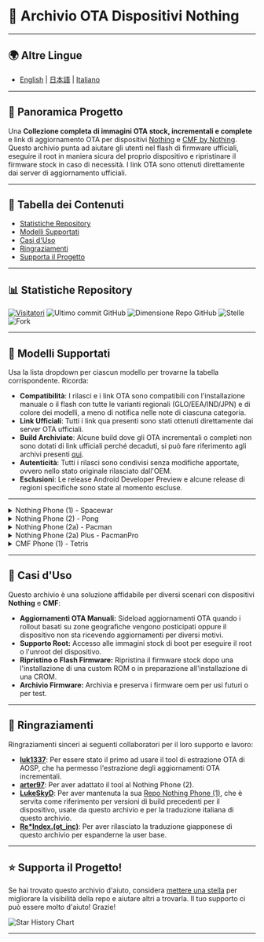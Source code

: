 # 🚀 Archivio OTA Dispositivi Nothing

---

## **🌍 Altre Lingue**
- [English](/README.md) | [日本語](/README_ja-JP.md) | [Italiano](#)

---

## 📂 Panoramica Progetto

Una **Collezione completa di immagini OTA stock, incrementali e complete** e link di aggiornamento OTA per dispositivi [Nothing](https://nothing.tech/) e [CMF by Nothing](https://cmf.tech). Questo archivio punta ad aiutare gli utenti nel flash di firmware ufficiali, eseguire il root in maniera sicura del proprio dispositivo e ripristinare il firmware stock in caso di necessità. I link OTA sono ottenuti direttamente dai server di aggiornamento ufficiali.

---

## 📑 Tabella dei Contenuti
- [Statistiche Repository](#-statistiche-repository)
- [Modelli Supportati](#-modelli-supportati)
- [Casi d'Uso](#-casi-duso)
- [Ringraziamenti](#-ringraziamenti)
- [Supporta il Progetto](#-supporta-il-progetto)

---

## 📊 Statistiche Repository 

[![Visitatori](https://hits.seeyoufarm.com/api/count/incr/badge.svg?url=https%3A%2F%2Fgithub.com%2Fspike0en%2Fnothing_archive&count_bg=%23754400&title_bg=%235F5F5F&icon=awesomelists.svg&icon_color=%23E7E7E7&title=visitors&edge_flat=false)](https://github.com/spike0en/nothing_archive)
![Ultimo commit GitHub](https://img.shields.io/github/last-commit/spike0en/nothing_archive)
![Dimensione Repo GitHub](https://img.shields.io/github/repo-size/spike0en/nothing_archive)
![Stelle](https://img.shields.io/github/stars/spike0en/nothing_archive)
![Fork](https://img.shields.io/github/forks/spike0en/nothing_archive?label=Forks&logo=github)

---

## 📱 Modelli Supportati

Usa la lista dropdown per ciascun modello per trovarne la tabella corrispondente. Ricorda:

- **Compatibilità**: I rilasci e i link OTA sono compatibili con l'installazione manuale o il flash con tutte le varianti regionali (GLO/EEA/IND/JPN) e di colore dei modelli, a meno di notifica nelle note di ciascuna categoria.
- **Link Ufficiali**: Tutti i link qua presenti sono stati ottenuti direttamente dai server OTA ufficiali.
- **Build Archiviate**: Alcune build dove gli OTA incrementali o completi non sono dotati di link ufficiali perché decaduti, si può fare riferimento agli archivi presenti [qui](https://archive.org/details/nothing-archive).
- **Autenticità**: Tutti i rilasci sono condivisi senza modifiche apportate, ovvero nello stato originale rilasciato dall'OEM.
- **Esclusioni**: Le release Android Developer Preview e alcune release di regioni specifiche sono state al momento escluse.

---

<details>
  <summary>Nothing Phone (1) - Spacewar</summary>

<br>

**Istruzioni**: Per istruzioni d'installazione dettagliate, visitare [questo sito](https://github.com/spike0en/nothing_archive/tree/spacewar).

<br>

| **Nothing OS Version** | **Build No.**     | **Incremental OTA**                                | **Full OTA**                           | **OTA Images**          |
|------------------|-------------------|-----------------------------------------------------|-------------------------------------------------------|-------------------------|
| 3.0 OB-1 | Spacewar-V3.0-241211-0926 | Spacewar_U2.6-241031-1818 -> [Spacewar_V3.0-241211-0926](https://android.googleapis.com/packages/ota-api/package/3c291e4fb02cd41d58cececb5ee4855d719eb6b7.zip) | N/A | [Here](https://github.com/spike0en/nothing_archive/releases/tag/3.0.0-spacewar.241211) |
| 2.6 | Spacewar-U2.6-241031-1818 | Spacewar_U2.6-240904-1634 -> [Spacewar_U2.6-241031-1818](https://android.googleapis.com/packages/ota-api/package/c479de02126d8b5d2044600cc2107a36000aa7a4.zip) | [Here](https://android.googleapis.com/packages/ota-api/package/ea1bbddf05a019dfe73499cbbac43a0c12b585bc.zip) | [Here](https://github.com/spike0en/nothing_archive/releases/tag/2.6.0-spacewar.241031) |
| 2.6 | Spacewar-U2.6-240904-1634 | Spacewar_U2.6-240705-1617 -> [Spacewar_U2.6-240904-1634](https://android.googleapis.com/packages/ota-api/package/159a36df32499e2153475db11ef1f6b8775770f2.zip) | N/A | [Here](https://github.com/spike0en/nothing_archive/releases/tag/2.6.0-spacewar.240705) |
| 2.6 | Spacewar-U2.6-240705-1617 | Spacewar_U2.5-240612-2149 -> [Spacewar_U2.6-240705-1617](https://android.googleapis.com/packages/ota-api/package/879c1c1c8fc99eb43a6378d716ae8704a78924b3.zip) | [Here](https://archive.org/download/nothing-archive/full_ota/spacewar/Spacewar_U2.6-240705-1617_2.6.zip) | [Here](https://github.com/spike0en/nothing_archive/releases/tag/2.6.0-spacewar.240705) |
| 2.5.6 | Spacewar-U2.5-240612-2149 | Spacewar_U2.5-240419-1617 -> [Spacewar_U2.5-240612-2149](https://android.googleapis.com/packages/ota-api/package/54c1298c0fbeae5b9f2454762183beb074d883b5.zip) | [Here](https://archive.org/download/nothing-archive/full_ota/spacewar/Spacewar_U2.5-240612-2149_2.5.6.zip) | [Here](https://github.com/spike0en/nothing_archive/releases/tag/2.5.6-spacewar.240612) |
| 2.5.3A | Spacewar-U2.5-240317-2245 | Spacewar_U2.5-240301-1852 -> [Spacewar_U2.5-240317-2245](https://android.googleapis.com/packages/ota-api/package/176fffc72ad05488556821215d3e10ffc939ff35.zip) // Spacewar_U2.5-240207-1031 -> [Spacewar_U2.5-240317-2245](https://android.googleapis.com/packages/ota-api/package/158f65d4c44323ac9ea4c0c64e97b0a37d9aac74.zip) | [Here](https://android.googleapis.com/packages/ota-api/package/af8523121e2e73f564bb78ceb3074deec7222c6b.zip) | [Here](https://github.com/spike0en/nothing_archive/releases/tag/2.5.3-A-spacewar.240317) |
| 2.5.3 | Spacewar-U2.5-240301-1852 | Spacewar_U2.5-240207-1031 -> [Spacewar_U2.5-240301-1852](https://android.googleapis.com/packages/ota-api/package/993ef2c61a5d996015d7ff07f955cc8dbb6344c4.zip) | N/A | [Here](https://github.com/spike0en/nothing_archive/releases/tag/2.5.3-spacewar.240301) |
| 2.5.2 HOTFIX | Spacewar-U2.5-240207-1031 | Spacewar_U2.5-240119-1910 -> [Spacewar-U2.5-240207-1031](https://android.googleapis.com/packages/ota-api/package/af7de84da8337982201cbd7da8cee51ddc9d0241.zip) // Spacewar_T2.0-231110-1731 -> [Spacewar_U2.5-240207-1031](https://android.googleapis.com/packages/ota-api/package/11d4669cdf0b425d4f8e237f71edc849062365da.zip) | [Here](https://android.googleapis.com/packages/ota-api/package/80dec3051c16eb22f456e8682917f0849b749ba8.zip) | [Here](https://github.com/spike0en/nothing_archive/releases/tag/2.5.2-spacewar.240207) |
| 2.5.2 | Spacewar-U2.5-240119-1910 | Spacewar_T2.0-231110-1731 -> [Spacewar_U2.5-240119-1910](https://android.googleapis.com/packages/ota-api/package/af7de84da8337982201cbd7da8cee51ddc9d0241.zip) | N/A | [Here](https://github.com/spike0en/nothing_archive/releases/tag/2.5.2-spacewar.240119) |
| 2.0.5 | Spacewar-T2.0-231110-1731 | Spacewar_T2.0-231006-1014 -> [Spacewar_T2.0-231110-1731](https://android.googleapis.com/packages/ota-api/package/d7a07c6103f9aa3cfc93a83d8d15d547f6281b67.zip) | [Here](https://android.googleapis.com/packages/ota-api/package/d8c21c8c162c9677ba78e51305abaf5b0ccd30e2.zip) | [Here](https://github.com/spike0en/nothing_archive/releases/tag/2.0.5-spacewar.231110) |
| 2.0.4 | Spacewar-T2.0-231006-1014 | Spacewar_T2.0-230901-1652 -> [Spacewar_T2.0-231006-1014](https://android.googleapis.com/packages/ota-api/package/d7a07c6103f9aa3cfc93a83d8d15d547f6281b67.zip) | [Here](https://android.googleapis.com/packages/ota-api/package/d8c21c8c162c9677ba78e51305abaf5b0ccd30e2.zip) | [Here](https://github.com/spike0en/nothing_archive/releases/tag/2.0.4-spacewar.231006) |
| 2.0.2 HOTFIX | Spacewar-T2.0-230901-1652 | Spacewar_T2.0-230822-1751 -> [Spacewar_T2.0-230901-1652](https://android.googleapis.com/packages/ota-api/package/1adc1351b0bd9a7a75efe40b3aa8baa7c6eb054f.zip) | [Here](https://archive.org/download/nothing-archive/full_ota/spacewar/Spacewar_U2.5-240207-1031_2.5.2-Hotfix.zip) | [Here](https://github.com/spike0en/nothing_archive/releases/tag/2.0.2-spacewar.230901) |
| 2.0.2 | Spacewar-T2.0-230822-1751 | Spacewar_T1.5-230706-1942 -> [Spacewar_T2.0-230822-1751](https://android.googleapis.com/packages/ota-api/package/117f22e84abcb24eea583125ef69ab938643f914.zip) | N/A | [Here](https://github.com/spike0en/nothing_archive/releases/tag/2.0.2-spacewar.230822) |
| 1.5.6​ | Spacewar-T1.5-230706-1942 | Spacewar_T1.5-230619-0042 -> [Spacewar_T1.5-230706-1942](https://android.googleapis.com/packages/ota-api/package/9b59f7c44dee9c7712b163af950a554d63950ff3.zip) | N/A | [Here](https://github.com/spike0en/nothing_archive/releases/tag/1.5.6-spacewar.230706) |
| 1.5.5 | Spacewar-T1.5-230619-0042 | Spacewar_T1.5-230428-2017 -> [Spacewar_T1.5-230619-0042](https://android.googleapis.com/packages/ota-api/package/b0d72e21232dfd4392c6eaaeb651dcfd163007f3.zip) | [Here](https://android.googleapis.com/packages/ota-api/package/1d156af4eb59f85c62c7921e6c4a97c2761bcc3b.zip) | [Here](https://github.com/spike0en/nothing_archive/releases/tag/1.5.5-spacewar.230619) |
| 1.5.4 | Spacewar_T1.5-230428-2017 | Spacewar_T1.5-230317-2039 -> [Spacewar_T1.5-230428-2017](https://android.googleapis.com/packages/ota-api/package/da75a517b2ab113621a45c01fad5f8867caea71c.zip) // Spacewar_T1.5-230213-2131 -> [Spacewar_T1.5-230428-2017](https://android.googleapis.com/packages/ota-api/package/945010bc8ae5f6e2171c54bb2fee51a99ca16223.zip) | N/A | [Here](https://github.com/spike0en/nothing_archive/releases/tag/1.5.4-spacewar.230428) |
| 1.5.3 HOTFIX | Spacewar_T1.5-230317-2039 | Spacewar_T1.5-230310-1650 -> [Spacewar_T1.5-230317-2039](https://android.googleapis.com/packages/ota-api/package/364c55148c84d22efab1c58953d807e40da040a9.zip) | [Here](https://archive.org/download/nothing-archive/full_ota/spacewar/Spacewar_T1.5-230317-2039_1.5.3-Hotfix.zip) | [Here](https://github.com/spike0en/nothing_archive/releases/tag/1.5.3-spacewar.230317) |
| 1.5.3 | Spacewar-T1.5-230310-1650 | Spacewar_T1.5-230213-2131 -> [Spacewar_T1.5-230310-1650](https://android.googleapis.com/packages/ota-api/package/68158669e0fc6d6eee95e2612c2e84ed840faeec.zip) | N/A | [Here](https://github.com/spike0en/nothing_archive/releases/tag/1.5.2-spacewar.230213) |

</details>


<details>
  <summary>Nothing Phone (2) - Pong</summary>
  
<br>

**Istruzioni**: Per istruzioni d'installazione dettagliate, visitare [questo sito](https://github.com/spike0en/nothing_archive/tree/pong).

<br>

| **Nothing OS Version** | **Build No.**     | **Incremental OTA**                                 | **Full OTA**                           | **OTA Images**          |
|------------------|-------------------|-----------------------------------------------------|-------------------------------------------------------|-------------------------|
| 3.0 | Pong-V3.0-241226-2001 | Pong_U2.6-241016-1700 -> [Pong_V3.0-241226-2001](https://android.googleapis.com/packages/ota-api/package/dccd75a44c18bf956e56c82e2cd7f6861c10cad5.zip) // Pong_V3.0-241207-0124 -> [Pong_V3.0-241226-2001](https://android.googleapis.com/packages/ota-api/package/c256635e9442c1fe8de48a9c93cf199c779a7b27.zip) | N/A | [Here](https://github.com/spike0en/nothing_archive/releases/tag/3.0.0-pong.241226) |
| 3.0 | Pong-V3.0-241207-0124 | Pong_U2.6-241016-1700 -> [Pong_V3.0-241207-0124](https://android.googleapis.com/packages/ota-api/package/75ded7f0b0553a9e590c9c85434a1dde5b23df9a.zip) // Pong_V3.0-241028-1925 -> [Pong_V3.0-241207-0124](https://android.googleapis.com/packages/ota-api/package/b5b75a650caf20c5b06d8a29a9d595783c6b3e72.zip) | N/A | [Here](https://github.com/spike0en/nothing_archive/releases/tag/3.0.0-pong.241207) |
| 3.0 OB-1 | Pong-V3.0-241028-1925 | Pong_U2.6-241016-1700 -> [Pong_V3.0-241028-1925](https://d2j3l8bo7dc01w.cloudfront.net/ota_diff_20241016_170017_20241028_192505.zip?Expires=1990059626&Signature=MrORjWYMh5XXPMFhasr3rphaclJXtvXPnr9Gwj1BTFBL3K8k8J2fe~1eaw9E-ZMmu5FyaNFtchFj5NayGlJzBni0XxmWX6Y8NkXrVlWVmTqj6G1qgujUYJQiDSAgMIxh8k~Zoi5LI-tY9Lb5nDhCOuqX4zWVBETCjXiSnHPx5u8zEmOz7-jE7TUBwg5RWGDNUKRQBa2ax1vRBvkWEIrn0c9YXosm1ot1ArAAmT3KzLBHYOPQj1n6FjEvixU1Ul7mvaxsX5oZ0eMnyonH7aC9x4p01l3pNQyI4r8Ikx~LuSA5DxF0Fqtj9IXbkxNY0F7oBelkt4c8Z8SOpTJ5J3ufVA__&Key-Pair-Id=K1EOR8HYJKSWP1) | N/A | [Here](https://github.com/spike0en/nothing_archive/releases/tag/3.0.0-pong.241028) |
| 2.6 | Pong-U2.6-241016-1700 | Pong_U2.6-240828-1751 -> [Pong_U2.6-241016-1700](https://android.googleapis.com/packages/ota-api/package/b281c8062dcf2a584a524b433907cfeb514df51a.zip) | [Here](https://archive.org/download/nothing-archive/full_ota/pong/Pong_U2.6-241016-1700_2.6.zip) | [Here](https://github.com/spike0en/nothing_archive/releases/tag/2.6.0-pong.241016) |
| 2.6 | Pong-U2.6-240828-1751 | Pong_U2.6-240628-0430 -> [Pong_U2.6-240828-1751](https://android.googleapis.com/packages/ota-api/package/429c8fba7521ddf3ada2faebd57ba5cd0ca67408.zip) | N/A | [Here](https://github.com/spike0en/nothing_archive/releases/tag/2.6.0-pong.240828) |
| 2.6 | Pong-U2.6-240628-0430 | Pong_U2.5-240606-1801 -> [Pong_U2.6-240628-0430](https://android.googleapis.com/packages/ota-api/package/6fd26cf6ec1ab4520ab384caad5a6d79ded15ae8.zip) | N/A | [Here](https://github.com/spike0en/nothing_archive/releases/tag/2.6.0-pong.240628) |
| 2.5.6 | Pong-U2.5-240606-1801 | Pong_U2.5-240419-0138 -> [Pong_U2.5-240606-1801](https://android.googleapis.com/packages/ota-api/package/4d850df66992c4b79ce4d714a27216518ca541e4.zip) // Pong_U2.5-240418-1248 -> [Pong_U2.5-240606-1801](https://android.googleapis.com/packages/ota-api/package/5ea6aefb7bca17c9b477ec7ac17d6412c0f90f3b.zip) | N/A | [Here](https://github.com/spike0en/nothing_archive/releases/tag/2.5.6-pong.240606) |
| 2.5.5 | Pong-U2.5-240418-1248 | Pong_U2.5-240327-2140 -> [Pong_U2.5-240418-1248](https://android.googleapis.com/packages/ota-api/package/93383c8b9c42fc40f89df861159c6b52408bc6e6.zip) // Pong_U2.5-240410-1247 -> [Pong_U2.5-240418-1248](https://android.googleapis.com/packages/ota-api/package/04163fecbb7a8617636e9d1773c86ae9f1caf30b.zip) | N/A | [Here](https://github.com/spike0en/nothing_archive/releases/tag/2.5.5-pong.240418) |
| 2.5.5 | Pong-U2.5-240410-1247 | Pong_U2.5-240327-2140 -> [Pong_U2.5-240410-1247](https://android.googleapis.com/packages/ota-api/package/44a00fa0a6226aa51f54ee5e5418e0935275d542.zip) | [Here](https://archive.org/download/nothing-archive/full_ota/pong/Pong_U2.5-240410-1247_2.5.5.zip) | [Here](https://github.com/spike0en/nothing_archive/releases/tag/2.5.5-pong.240410) |
| 2.5.3 | Pong-U2.5-240327-2140 | Pong_U2.5-240116-1446 -> [Pong_U2.5-240327-2140](https://android.googleapis.com/packages/ota-api/package/20eda7e4eafbfe2900393c177a32c352607c2570.zip) | [Here](https://android.googleapis.com/packages/ota-api/package/dfe935ebb68be6b68d2570b10a96120d27ed05b5.zip) | [Here](https://github.com/spike0en/nothing_archive/releases/tag/2.5.3-pong.240327) |
| 2.5.2 | Pong-U2.5-240116-1446 | Pong_U2.5-231228-1342 -> [Pong_U2.5-240116-1446](https://android.googleapis.com/packages/ota-api/package/d77ffb26d8f29e851f6452dcdbc335749b2d60c8.zip) | [Here](https://archive.org/download/nothing-archive/full_ota/pong/Pong_U2.5-240116-1446_2.5.2.zip) | [Here](https://github.com/spike0en/nothing_archive/releases/tag/2.5.2-pong.240116) |
| 2.5.1A | Pong-U2.5-231228-1342 | Pong_U2.5-231208-2206 -> [Pong_U2.5-231228-1342](https://android.googleapis.com/packages/ota-api/package/88f8c09ad5275c83182cc441c1b6806619947832.zip) | [Here]((https://archive.org/download/nothing-archive/full_ota/pong/Pong_U2.5-231228-1342_2.5.1A.zip)) | [Here](https://github.com/spike0en/nothing_archive/releases/tag/2.5.1-A-pong.231228) |
| 2.5.1 | Pong-U2.5-231208-2206 | Pong_T2.0-231024-2214 -> [Pong_U2.5-231208-2206](https://android.googleapis.com/packages/ota-api/package/f3f0db09cdde9dcd118da68821a445af7b0963cc.zip) | [Here](https://archive.org/download/nothing-archive/full_ota/pong/Pong_U2.5-231208-2206_2.5.1.zip) | [Here](https://github.com/spike0en/nothing_archive/releases/tag/2.5.1-pong.231208) |
| 2.5 OB-2 | Pong-U2.5-231102-1201 | Pong_U2.5-231007-2102 -> [Pong_U2.5-231102-1201](https://archive.org/download/nothing-archive/incremental_ota/pong/Pong_U2.5-231007-2102_Pong_U2.5-231102-1201.zip) | [Here](https://archive.org/download/nothing-archive/full_ota/pong/Pong_U2.5-231102-1201_2.5_OB-2.zip) | [Here](https://github.com/spike0en/nothing_archive/releases/tag/2.5.0-pong.231102) |
| 2.5 OB-1 | Pong-U2.5-231007-2102 | N/A | [Here](https://archive.org/download/nothing-archive/full_ota/pong/Pong-U2.5-231007-2102_2.5_OB-1.zip) | [Here](https://github.com/spike0en/nothing_archive/releases/tag/2.5.0-pong.231007) |
| 2.0.4 | Pong-T2.0-231024-2214 | Pong_T2.0-230906-1933 -> [Pong_T2.0-231024-2214](https://android.googleapis.com/packages/ota-api/package/e6d937f462c864b3ca25ada7f83a7905f82df6ed.zip) | [Here](https://archive.org/download/nothing-archive/full_ota/pong/Pong_T2.0-231024-2214_2.0.4.zip) | [Here](https://github.com/spike0en/nothing_archive/releases/tag/2.0.4-pong.231024) |
| 2.0.3 | Pong-T2.0-230906-1933 | Pong_T2.0-230818-1943 -> [Pong_T2.0-230906-1933](https://android.googleapis.com/packages/ota-api/package/8ba0e8f6c57cd50a63104ca3ba8afdd10c292c78.zip) | [Here](https://archive.org/download/nothing-archive/full_ota/pong/Pong_T2.0-230906-1933_2.0.3.zip) | [Here](https://github.com/spike0en/nothing_archive/releases/tag/2.0.3-pong.230906) |
| 2.0.2A | Pong-T2.0-230818-1943 | Pong_T2.0-230801-1740 -> [Pong_T2.0-230818-1943](https://android.googleapis.com/packages/ota-api/package/6d60ccd4ca081be661beb675c29a41c10fc765c4.zip) | N/A | [Here](https://github.com/spike0en/nothing_archive/releases/tag/2.0.2-A-pong.230818) |
| 2.0.2 | Pong-T2.0-230801-1740 | Pong_T2.0-230719-1458 -> [Pong_T2.0-230801-1740](https://android.googleapis.com/packages/ota-api/package/35989af612c8ac3ed916257ab5f32ee2d90d16a0.zip) | [Here](https://android.googleapis.com/packages/ota-api/package/fa8a143ace9337699f068e5b1629cafd60f8fbd9.zip) | [Here](https://github.com/spike0en/nothing_archive/releases/tag/2.0.2-pong.230801) |
| 2.0.1A | Pong-T2.0-230719-1458 | Pong_T2.0-230709-2003 -> [Pong_T2.0-230719-1458](https://android.googleapis.com/packages/ota-api/package/d0f3e3e897154d513c91634ad225da1b724c9455.zip) | N/A | [Here](https://github.com/spike0en/nothing_archive/releases/tag/2.0.1-A-pong.230719) |
| 2.0.1 | Pong-T2.0-230709-2003 | N/A | [Here](https://android.googleapis.com/packages/ota-api/package/7becde0f47753b99a7cc37ff27713ba8a48ef51a.zip) | [Here](https://github.com/spike0en/nothing_archive/releases/tag/2.0.1-pong.230709) |

</details>


<details>
  <summary>Nothing Phone (2a) - Pacman</summary>
  
<br>

**Istruzioni**: Per istruzioni d'installazione dettagliate, visitare [questo sito](https://github.com/spike0en/nothing_archive/tree/pacman).
**Note**: Le versioni da 2.5.3 a 2.5.5A sono compatibili solamente con le colorazioni Latte, Bianco e Nero del dispositivo. Dalla versione 2.5.6 viene aggiunto il supporto per tutte le altre colorazioni (Blu e quelle Speciali).

<br>

| **Nothing OS Version** | **Build No.**     | **Incremental OTA**                                 | **Full OTA**                           | **OTA Images**          |
|------------------|-------------------|-----------------------------------------------------|-------------------------------------------------------|-------------------------|
| 3.0 | Pacman-V3.0-250103-1741 | Pacman_V3.0-241210-2057 -> [Pacman_V3.0-250103-1741](https://android.googleapis.com/packages/ota-api/package/34c43764d71f9df1c6c1575cc35134c68acebcb6.zip) | [Here](https://archive.org/download/nothing-archive/full_ota/pacman/Pacman_V3.0-241210-2057.zip) | [Here](https://github.com/spike0en/nothing_archive/releases/tag/3.0.0-pacman.250103) |
| 3.0 | Pacman-V3.0-241210-2057 | Pacman-U2.6-241021_2253 -> [Pacman_V3.0-241210-2057](https://android.googleapis.com/packages/ota-api/package/7e81406e8f6908b1504620ca979cb8fa80dc84cb.zip) | N/A | [Here](https://android.googleapis.com/packages/ota-api/package/7e81406e8f6908b1504620ca979cb8fa80dc84cb.zip) |
| 3.0 OB-2 | Pacman-V3.0-241031-2105 | Pacman_V3.0-240923-2135 -> [Pacman_V3.0-241031-2105](https://android.googleapis.com/packages/ota-api/package/d19689ac9fa0e4df5ab2a65c8ae9a52442e62a04.zip) | N/A | [Here](https://github.com/spike0en/nothing_archive/releases/tag/3.0.0-pacman.241031) |
| 2.6 | Pacman-U2.6-241021-2253 | Pacman_U2.6-240828-1906 -> [Pacman_U2.6-241021-2253](https://android.googleapis.com/packages/ota-api/package/5452dd9d6232cef1e3ba7562b5de822e291bea17.zip) | N/A | [Here](https://github.com/spike0en/nothing_archive/releases/tag/2.6.0-pacman.241021) |
| 3.0 OB-1 | Pacman-V3.0-240923-2135 | Pacman_U2.6-240828-1906 -> [Pacman_V3.0-240923-2135](https://d2j3l8bo7dc01w.cloudfront.net/ota_diff_20240828_190644_20240923_213518.zip?Expires=1987558972&Signature=E0YjB7bUlCSxcNULPatdqUt26FtNPfZ2OieUhBPCP11MOqyRMbDOP~mRAz0hVy7loN-V97l68rEbrvFeBKOP5ONguXkD0MBaezQfnYLtQJXfIRdXjVXwXBE6jeOi-KragO0NdhPV~fHPBmI06Fn0P4wKPX-vr-R4Hw00QnqPx1lC~YrAHYN2G3pkGdvKvYowJjECI6gufVgDjgZyAAbgzMYtNuB3GfqtqxBowCo7peT4g3iQuBu81exTWW0bTc6Fw9wNuWbnU-UPvu3B7EWG19sETZdvWNRj-79loQWAlNwVNHou9ADheeTzDgBygkd7MZGCQmXhm-E8UBesgFwqbQ__&Key-Pair-Id=K1EOR8HYJKSWP1) | N/A | [Here](https://github.com/spike0en/nothing_archive/releases/tag/3.0.0-pacman.241031) |
| 2.6 | Pacman-U2.6-240828-1906 | Pacman_U2.6-240701-2308 -> [Pacman_U2.6-240828-1906](https://android.googleapis.com/packages/ota-api/package/a36018db578fa81b74c8150812104e530fc75d0d.zip) | N/A | [Here](https://github.com/spike0en/nothing_archive/releases/tag/2.6.0-pacman.240828) |
| 2.6 | Pacman-U2.6-240701-2308 | Pacman_U2.5-240522-1818 -> [Pacman_U2.6-240701-2308](https://android.googleapis.com/packages/ota-api/package/8351e1949122ca88c8149ebef62e986a1cc7b4d3.zip) | N/A | [Here](https://github.com/spike0en/nothing_archive/releases/tag/2.6.0-pacman.240701) |
| 2.5.6 | Pacman-U2.5-240522-1818 | Pacman_U2.5-240419-2235 -> [Pacman_U2.5-240522-1818](https://android.googleapis.com/packages/ota-api/package/eb753e881f986f0807b7b8c0e34754145bb594e0.zip) | N/A | [Here](https://github.com/spike0en/nothing_archive/releases/tag/2.5.6-pacman.240522) |
| 2.5.5A | Pacman-U2.5-240419-2235 | Pacman_U2.5-240410-1238 -> [Pacman_U2.5-240419-2235](https://android.googleapis.com/packages/ota-api/package/0f96a78ccd851e6c91abbb7d64ad1fc2691617ea.zip) | N/A | [Here](https://github.com/spike0en/nothing_archive/releases/tag/2.5.5-A-pacman_240419) |
| 2.5.5 | Pacman-U2.5-240410-1238 | Pacman_U2.5-240322-1016 -> [Pacman_U2.5-240410-1238](https://android.googleapis.com/packages/ota-api/package/cba47167162f5940362699d12bc16d4ef3f5beef.zip) | N/A | [Here](https://github.com/spike0en/nothing_archive/releases/tag/2.5.5-pacman.240410) |
| 2.5.4A | Pacman-U2.5-240322-1016 | N/A | [Here](https://archive.org/download/nothing-archive/full_ota/pacman/Pacman_U2.5-240322-1016_2.5.4A.zip) | [Here](https://github.com/spike0en/nothing_archive/releases/tag/2.5.4-A-pacman.240322) |
| 2.5.4 | Pacman-U2.5-240315-0035 | N/A | [Here](https://archive.org/download/nothing-archive/full_ota/pacman/Pacman_U2.5-240315-0035_2.5.4.zip) | [Here](https://github.com/spike0en/nothing_archive/releases/tag/2.5.4-pacman.240315) |
| 2.5.3| Pacman-U2.5-240301-2206 | N/A | [Here](https://archive.org/download/nothing-archive/full_ota/pacman/Pacman_U2.5-240301-2206_2.5.3.zip) | [Here](https://github.com/spike0en/nothing_archive/releases/tag/2.5.3-pacman.240301) |

</details>


<details>
  <summary>Nothing Phone (2a) Plus - PacmanPro</summary>
  
<br>

**Istruzioni**: Per istruzioni d'installazione dettagliate, visitare [questo sito](https://github.com/spike0en/nothing_archive/tree/pacman).

<br>

| **Nothing OS Version** | **Build No.**     | **Incremental OTA**                                 | **Full OTA**                           | **OTA Images**          |
|------------------|-------------------|-----------------------------------------------------|-------------------------------------------------------|-------------------------|
| 3.0 | PacmanPro-V3.0-241226-1537 | PacmanPro_V3.0-241126-1448 -> [PacmanPro_V3.0-241226-1537](https://android.googleapis.com/packages/ota-api/package/920e82afd0cb40da211a887baeb5297224c3a2c8.zip) // PacmanPro_U2.6-241217-1545 -> [PacmanPro_V3.0-241226-1537](https://android.googleapis.com/packages/ota-api/package/76b3f6ca552d54d5438aef2d8685586250e8b6ca.zip) | N/A | [Here](https://github.com/spike0en/nothing_archive/releases/tag/3.0.0-pacmanpro.241217) |
| 3.0 OB-1 | PacmanPro-V3.0-241126-1448 | PacmanPro_U2.6-241125-2243 -> [PacmanPro_V3.0-241126-1448](https://d2j3l8bo7dc01w.cloudfront.net/ota_diff_20241125_224310_20241126_144811.zip?Expires=1993198031&Signature=CUmhVNk~bhACxtqLFXzj4Wr6b1~Bvc6F7-TVE~3reJLIp1K534egj9liWfX45VscVKmyMXFjr~nRTXjLw7DE4CuYAtyd43DkvUhasyDNTyeVHOoiGa1dZznANiP1y4TTg-ATCAVovwv3kVHlZGhii7a~T8gYNGXsUPdknC-L-6dgI1AVutlQ2sYE4axXuGp2BOq9S6dvG28xkmdQWyZrxomo1bFXsPpiEcAfiL94UP2HNQ23RVmLfyElVWpZxscGQgHfTmMtcl3aJxAxCcUedMj3KThkkfV~k9sMhiB2Vn-5s43l5gW6wu3E6FbiWYaeRtQ65SDr9AZs4B0cDV-pGA__&Key-Pair-Id=K1EOR8HYJKSWP1) | N/A | [Here](https://github.com/spike0en/nothing_archive/releases/tag/3.0.0-pacmanpro.241126) |
| 2.6 | PacmanPro-U2.6-241217-1545 | PacmanPro_U2.6-241125-2243 -> [PacmanPro_U2.6-241217-1545](https://android.googleapis.com/packages/ota-api/package/bbb9972e05e68086de1843050939e8ca1a75e39e.zip) | N/A | [Here](https://github.com/spike0en/nothing_archive/releases/tag/2.6.0-pacmanpro.241217) |
| 2.6 | PacmanPro-U2.6-241125-2243 | PacmanPro_U2.6-240924 -> [PacmanPro_U2.6-241125-2243](https://android.googleapis.com/packages/ota-api/package/b0e5614fca80d0cb2bdfa3d4bfca1e3c77560265.zip) | N/A | [Here](https://github.com/spike0en/nothing_archive/releases/tag/2.6.0-pacmanpro.241125) |
| 2.6 | PacmanPro-U2.6-240924-2223 | PacmanPro_U2.6-240723-1102 -> [PacmanPro_U2.6-240924-2223](https://android.googleapis.com/packages/ota-api/package/b8d1f9e6b3de2f85bc2ca29632bb11b23686078f.zip) | [Here](https://archive.org/download/nothing-archive/full_ota/pacmanpro/PacmanPro_U2.6-240924-2223_2.6.zip) | [Here](https://github.com/spike0en/nothing_archive/releases/tag/2.6.0-pacmanpro.240924) |
| 2.6 | PacmanPro-U2.6-240723-1102 | N/A | [Here](https://archive.org/download/nothing-archive/full_ota/pacmanpro/PacmanPro_U2.6-240723-1102.zip) | [Here](https://github.com/spike0en/nothing_archive/releases/tag/2.6.0-pacmanpro.240827) |

</details>


<details>
  <summary>CMF Phone (1) - Tetris</summary>
  
<br>

**Istruzioni**: Per istruzioni d'installazione dettagliate, visitare [questo sito](https://github.com/spike0en/nothing_archive/tree/tetris).

<br>

| **Nothing OS Version** | **Build No.**     | **Incremental OTA**                                 | **Full OTA**                           | **OTA Images**          |
|------------------|-------------------|-----------------------------------------------------|-------------------------------------------------------|-------------------------|
| 3.0 OB-1 | Tetris-V3.0-241205-0050 | Tetris_U2.6-241125-2107 -> [Tetris_V3.0-241205-0050](https://d2j3l8bo7dc01w.cloudfront.net/ota_diff_20241125_210739_20241205_005022.zip?Expires=1993023098&Signature=c7Wzv7dfnpD1TbSb~imjm9sGWwpQrCgY9caLXO94DbUK~yQvCFs6yxqMXTUTdZtFhZOXp4BR7b2qwF1bXMHrJg-Kb7gEq5087yZEKOx6UJUFzOmth97BxvfxmIt6ROiwhLJ2~7U9XwZnD4oI8cgGfFaGS6EL21KrOIax1groWS09mh6Ogm-ssLjsc~-1qCQU2ogNHtu2Yt6AfWPAvZ7dpMb4WBN2qjrKJdRjzMTuCyH6zud8S42Bwyw0UefY-OA2pFoMti0KKUCyPwGlQxOvAZiKfZS6n6RBNkhekQzaPi-G0mG1m0kujK8e01fdT769RfTESbuwlBceCsemnktj3w__&Key-Pair-Id=K1EOR8HYJKSWP1) | N/A | [Here](https://github.com/spike0en/nothing_archive/releases/tag/3.0.0-tetris.241205) |
| 2.6 | Tetris-U2.6-241204-2338 | Tetris_U2.6-241125-2107 -> [Tetris_U2.6-241204-2338](https://android.googleapis.com/packages/ota-api/package/4f5070152393f8d3e4a584cc83a55b510fcacc95.zip) | N/A | [Here](https://github.com/spike0en/nothing_archive/releases/tag/2.6.0-tetris.241204) |
| 2.6 | Tetris-U2.6-241125-2107 | Tetris_U2.6-241021-2030 -> [Tetris_U2.6-241125-2107](https://android.googleapis.com/packages/ota-api/package/e8139bd6d603532ce29cf276eca4e612fb2aad20.zip) | N/A | [Here](https://github.com/spike0en/nothing_archive/releases/tag/2.6.0-tetris.241125) |
| 2.6 | Tetris-U2.6-241021-2030 | Tetris_U2.6-240910-1735 -> [Tetris_U2.6-241021-2030](https://android.googleapis.com/packages/ota-api/package/c7ee5ac3622008faa41032a4fbf6b6b9767f6d20.zip) | N/A | [Here](https://github.com/spike0en/nothing_archive/releases/tag/2.6.0-tetris.241021) |
| 2.6 | Tetris-U2.6-240910-1735 | N/A | [Here](https://android.googleapis.com/packages/ota-api/package/adf8245c2d0cd50895ddece5f2366da80b2675c4.zip) | [Here](https://github.com/spike0en/nothing_archive/releases/tag/2.6.0-tetris.240910) |
| 2.6 | Tetris-U2.6-240828-2341 | Tetris_U2.6-240813-2046 -> [Tetris-U2.6-240828-2341](https://android.googleapis.com/packages/ota-api/package/6140b9ee7974e0c531694f18f972243a5c48be6b.zip) | N/A | [Here](https://github.com/spike0en/nothing_archive/releases/tag/2.6.0-tetris.240828) |
| 2.6 | Tetris-U2.6-240813-2046 | Tetris_U2.6-240729-1047 -> [Tetris_U2.6-240813-2046](https://android.googleapis.com/packages/ota-api/package/397fb089fe692ccbda135dcc8434d90add1388a5.zip) | N/A | [Here](https://github.com/spike0en/nothing_archive/releases/tag/2.6.0-tetris.240813) |
| 2.6 | Tetris-U2.6-240729-1047 | Tetris_U2.6-240702-2200 -> [Tetris_U2.6-240729-1047](https://android.googleapis.com/packages/ota-api/package/48fe84d5164a62417debe07bfff5d7c3ba19046e.zip) | N/A | [Here](https://github.com/spike0en/nothing_archive/releases/tag/2.6.0-tetris.240729) | 
| 2.6 | Tetris-U2.6-240713-1955 | Tetris_U2.6-240702-2200 -> [Tetris-U2.6-240713-1955](https://android.googleapis.com/packages/ota-api/package/24c251bfc97dbe9a32777af2677e979e38bfcef2.zip) // Tetris_U2.6-240606-1805 -> [Tetris_U2.6-240713-1955](https://android.googleapis.com/packages/ota-api/package/d84e482fad907cef29a0de4dc344d18e61adf42a.zip) // Tetris_U2.6-240524-1536 -> [Tetris_U2.6-240713-1955](https://android.googleapis.com/packages/ota-api/package/72b82b535759b4559d0eb60c20e9ceabd303872a.zip) | N/A | [Here](https://github.com/spike0en/nothing_archive/releases/tag/2.6.0-tetris.240713) |
| 2.6 | Tetris-U2.6-240702-2200 | N/A | [Here](https://archive.org/download/nothing-archive/full_ota/tetris/Tetris_U2.6-240702-2200_2.6.zip) | [Here](https://github.com/spike0en/nothing_archive/releases/tag/2.6.0-tetris.240702) |

</details>

---

## 📌 Casi d'Uso  

Questo archivio è una soluzione affidabile per diversi scenari con dispositivi **Nothing** e **CMF**:

- **Aggiornamenti OTA Manuali:** Sideload aggiornamenti OTA quando i rollout basati su zone geografiche vengono posticipati oppure il dispositivo non sta ricevendo aggiornamenti per diversi motivi.
- **Supporto Root:** Accesso alle immagini stock di boot per eseguire il root o l'unroot del dispositivo.
- **Ripristino o Flash Firmware:** Ripristina il firmware stock dopo una l'installazione di una custom ROM o in preparazione all'installazione di una CROM.
- **Archivio Firmware:** Archivia e preserva i firmware oem per usi futuri o per test.

---

## 🤝 Ringraziamenti

Ringraziamenti sinceri ai seguenti collaboratori per il loro supporto e lavoro:

- **[luk1337](https://github.com/luk1337/oplus_archive)**: Per essere stato il primo ad usare il tool di estrazione OTA di AOSP, che ha permesso l'estrazione degli aggiornamenti OTA incrementali.
- **[arter97](https://github.com/arter97/nothing_archive)**: Per aver adattato il tool al Nothing Phone (2).
- **[LukeSkyD](https://github.com/LukeSkyD)**: Per aver mantenuta la sua [Repo Nothing Phone (1)](https://xdaforums.com/t/nothing-phone-1-repo-nos-ota-img-guide-root.4464039/), che è servita come riferimento per versioni di build precedenti per il dispositivo, usate da questo archivio e per la traduzione italiana di questo archivio.
- **[Re*Index.(ot_inc)](https://github.com/reindex-ot)**: Per aver rilasciato la traduzione giapponese di questo archivio per espanderne la user base.

---

## ⭐ Supporta il Progetto!  

Se hai trovato questo archivio d'aiuto, considera [mettere una stella](https://github.com/spike0en/nothing_archive/stargazers) per migliorare la visibilità della repo e aiutare altri a trovarla. Il tuo supporto ci può essere molto d'aiuto! Grazie!

<picture>
  <source media="(prefers-color-scheme: dark)" srcset="https://api.star-history.com/svg?repos=spike0en/nothing_archive&type=Date&theme=dark" />
  <source media="(prefers-color-scheme: light)" srcset="https://api.star-history.com/svg?repos=spike0en/nothing_archive&type=Date" />
  <img alt="Star History Chart" src="https://api.star-history.com/svg?repos=spike0en/nothing_archive&type=Date" />
</picture>  

---